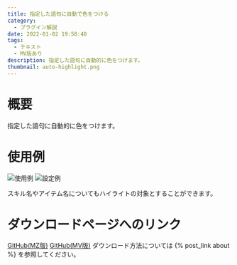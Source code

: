 ```yaml
---
title: 指定した語句に自動で色をつける
category:
  - プラグイン解説
date: 2022-01-02 19:58:48
tags:
  - テキスト
  - MV版あり
description: 指定した語句に自動的に色をつけます。
thumbnail: auto-highlight.png
---
```


# 概要

指定した語句に自動的に色をつけます。

# 使用例

![使用例](auto-highlight.png "使用例")
![設定例](auto-highlight-setting.png "設定例")

スキル名やアイテム名についてもハイライトの対象とすることができます。

# ダウンロードページへのリンク

[GitHub(MZ版)](https://github.com/elleonard/DarkPlasma-MZ-Plugins/blob/release/DarkPlasma_AutoHighlight.js)
[GitHub(MV版)](https://github.com/elleonard/DarkPlasma-MV-Plugins/blob/release/DarkPlasma_AutoHighlight.js)
ダウンロード方法については {% post_link about %} を参照してください。

